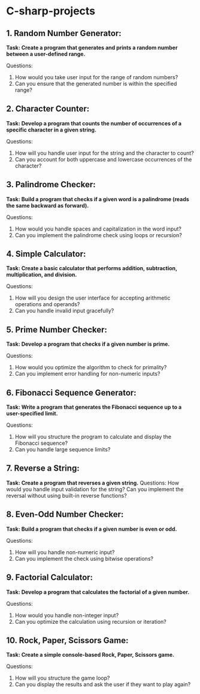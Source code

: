 # C-sharp-projects


## 1. Random Number Generator:

**Task: Create a program that generates and prints a random number between a user-defined range.**

Questions:
1. How would you take user input for the range of random numbers?
2. Can you ensure that the generated number is within the specified range?

## 2. Character Counter:

**Task: Develop a program that counts the number of occurrences of a specific character in a given string.**

Questions:
1. How will you handle user input for the string and the character to count?
2. Can you account for both uppercase and lowercase occurrences of the character?
## 3. Palindrome Checker:

**Task: Build a program that checks if a given word is a palindrome (reads the same backward as forward).**

Questions:
1. How would you handle spaces and capitalization in the word input?
2. Can you implement the palindrome check using loops or recursion?

## 4. Simple Calculator:

**Task: Create a basic calculator that performs addition, subtraction, multiplication, and division.**

Questions:
1. How will you design the user interface for accepting arithmetic operations and operands?
2. Can you handle invalid input gracefully?

## 5. Prime Number Checker:

**Task: Develop a program that checks if a given number is prime.**

Questions:
1. How would you optimize the algorithm to check for primality?
2. Can you implement error handling for non-numeric inputs?

## 6. Fibonacci Sequence Generator:

**Task: Write a program that generates the Fibonacci sequence up to a user-specified limit.**

Questions:
1. How will you structure the program to calculate and display the Fibonacci sequence?
2. Can you handle large sequence limits?

## 7. Reverse a String:

**Task: Create a program that reverses a given string.**
Questions:
How would you handle input validation for the string?
Can you implement the reversal without using built-in reverse functions?

## 8. Even-Odd Number Checker:

**Task: Build a program that checks if a given number is even or odd.**

Questions:
1. How will you handle non-numeric input?
2. Can you implement the check using bitwise operations?

## 9. Factorial Calculator:

**Task: Develop a program that calculates the factorial of a given number.**

Questions:
1. How would you handle non-integer input?
2. Can you optimize the calculation using recursion or iteration?

## 10. Rock, Paper, Scissors Game:

**Task: Create a simple console-based Rock, Paper, Scissors game.**

Questions:
1. How will you structure the game loop?
2. Can you display the results and ask the user if they want to play again?
